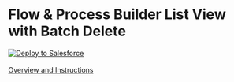 Flow & Process Builder List View with Batch Delete
==================================================

<a href="https://githubsfdeploy.herokuapp.com">
  <img alt="Deploy to Salesforce"
       src="https://raw.githubusercontent.com/afawcett/githubsfdeploy/master/deploy.png">
</a>  
<br/><br/>
<a href="https://ericsplayground.wordpress.com/2020/06/11/flow-and-process-builder-list-view-with-batch-delete/">
  Overview and Instructions
</a>
